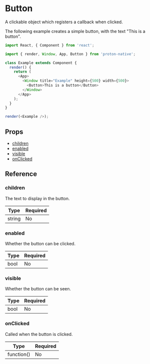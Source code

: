 # Button

A clickable object which registers a callback when clicked.

The following example creates a simple button, with the text "This is a button".

```javascript
import React, { Component } from 'react';

import { render, Window, App, Button } from 'proton-native';

class Example extends Component {
  render() {
    return (
      <App>
        <Window title="Example" height={500} width={500}>
          <Button>This is a button</Button>
        </Window>
      </App>
    );
  }
}

render(<Example />);
```

## Props

- [children](#children)
- [enabled](#enabled)
- [visible](#visible)
- [onClicked](#onClicked)

## Reference

### children

The text to display in the button.

| **Type** | **Required** |
| --- | --- |
| string | No |

### enabled

Whether the button can be clicked.

| **Type** | **Required** |
| --- | --- |
| bool | No |

### visible

Whether the button can be seen.

| **Type** | **Required** |
| --- | --- |
| bool | No |

### onClicked

Called when the button is clicked.

| **Type** | **Required** |
| --- | --- |
| function() | No |
